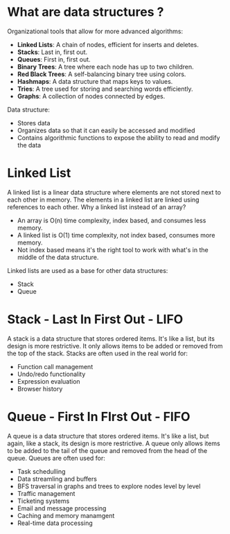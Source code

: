 # What are data structures ?

Organizational tools that allow for more advanced algorithms:

- **Linked Lists**: A chain of nodes, efficient for inserts and deletes.
- **Stacks**: Last in, first out.
- **Queues**: First in, first out.
- **Binary Trees**: A tree where each node has up to two children.
- **Red Black Trees**: A self-balancing binary tree using colors.
- **Hashmaps**: A data structure that maps keys to values.
- **Tries**: A tree used for storing and searching words efficiently.
- **Graphs**: A collection of nodes connected by edges.

Data structure:

- Stores data
- Organizes data so that it can easily be accessed and modified
- Contains algorithmic functions to expose the ability to read and modify the data

# Linked List

A linked list is a linear data structure where elements are not stored next to each other in memory.
The elements in a linked list are linked using references to each other.
Why a linked list instead of an array?

- An array is O(n) time complexity, index based, and consumes less memory.
- A linked list is O(1) time complexity, not index based, consumes more memory.
- Not index based means it's the right tool to work with what's in the middle of the data structure.

Linked lists are used as a base for other data structures:

- Stack
- Queue

# Stack - Last In First Out - LIFO

A stack is a data structure that stores ordered items.
It's like a list, but its design is more restrictive.
It only allows items to be added or removed from the top of the stack.
Stacks are often used in the real world for:

- Function call management
- Undo/redo functionality
- Expression evaluation
- Browser history

# Queue - First In FIrst Out - FIFO

A queue is a data structure that stores ordered items.
It's like a list, but again, like a stack, its design is more restrictive.
A queue only allows items to be added to the tail of the queue and removed from the head of the queue.
Queues are often used for:

- Task schedulling
- Data streamling and buffers
- BFS traversal in graphs and trees to explore nodes level by level
- Traffic management
- Ticketing systems
- Email and message processing
- Caching and memory manamgent
- Real-time data processing
